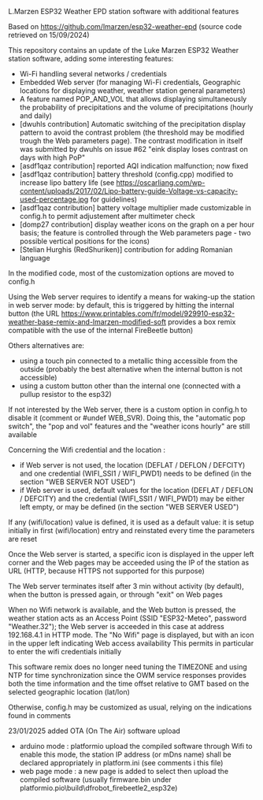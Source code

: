 L.Marzen ESP32 Weather EPD station software with additional features 

Based on https://github.com/lmarzen/esp32-weather-epd (source code retrieved on 15/09/2024) 

This repository contains an update of the Luke Marzen ESP32 Weather station software, adding some interesting features:
- Wi-Fi handling several networks / credentials
- Embedded Web server (for managing Wi-Fi credentials, Geographic locations for displaying weather, weather station general parameters)
- A feature named POP_AND_VOL that allows displaying simultaneously the probability of precipitations and the volume of precipitations (hourly and daily)
- [dwuhls contribution] Automatic switching of the precipitation display pattern to avoid the contrast problem (the threshold may be modified trough the Web parameters page). The contrast modification in itself was submitted by dwuhls on issue #62 "eink display loses contrast on days with high PoP"
- [asdf1qaz contribution] reported AQI indication malfunction; now fixed
- [asdf1qaz contribution] battery threshold (config.cpp) modified to increase lipo battery life
  (see https://oscarliang.com/wp-content/uploads/2017/02/Lipo-battery-guide-Voltage-vs-capacity-used-percentage.jpg for guidelines)
- [asdf1qaz contribution] battery voltage multiplier made customizable in config.h to permit adjustement after multimeter check  
- [domp27 contribution] display weather icons on the graph on a per hour basis; the feature is controlled through the Web parameters page - two possible vertical positions for the icons)
- [Stelian Hurghis (RedShuriken)] contribution for adding Romanian language

In the modified code, most of the customization options are moved to config.h

Using the Web server requires to identify a means for waking-up the station in web server mode: by default, this is triggered by hitting the internal button
(the URL https://www.printables.com/fr/model/929910-esp32-weather-base-remix-and-lmarzen-modified-soft provides a box remix compatible with the use of the internal FireBeetle button) 

Others alternatives are:
- using a touch pin connected to a metallic thing accessible from the outside (probably the best alternative when the internal button is not accessible)
- using a custom button other than the internal one (connected with a pullup resistor to the esp32)

If not interested by the Web server, there is a custom option in config.h to disable it (comment or #undef WEB_SVR).
Doing this, the "automatic pop switch", the "pop and vol" features and the "weather icons hourly" are still available

Concerning the Wifi credential and the location :
- if Web server is not used, the location (DEFLAT / DEFLON / DEFCITY) and one credential (WIFI_SSI1 / WIFI_PWD1) needs to be defined (in the section "WEB SERVER NOT USED")
- if Web server is used, default values for the location (DEFLAT / DEFLON / DEFCITY) and the credential (WIFI_SSI1 / WIFI_PWD1) may be either left empty, or may be defined (in the section "WEB SERVER USED")

If any (wifi/location) value is defined, it is used as a default value: it is setup initially in first (wifi/location) entry and reinstated every time the parameters are reset

Once the Web server is started, a specific icon is displayed in the upper left corner and the Web pages may be acceeded using the IP of the station as URL (HTTP, because HTTPS not supported for this purpose)

The Web server terminates itself after 3 min without activity (by default), when the button is pressed again, or through "exit" on Web pages

When no Wifi network is available, and the Web button is pressed, the weather station acts as an Access Point (SSID "ESP32-Meteo", password "Weather.32"); the Web server is acceeded in this case at address 192.168.4.1 in HTTP mode. The  "No Wifi" page is displayed, but with an icon in the upper left indicating Web access availability
This permits in particular to enter the wifi credentials initially

This software remix does no longer need tuning the TIMEZONE and using NTP for time synchronization since the OWM service responses provides both the time information and the time offset relative to GMT based on the selected geographic location (lat/lon)

Otherwise, config.h may be customized as usual, relying on the indications found in comments

23/01/2025 added OTA (On The Air) software upload
- arduino mode : platformio upload the compiled software through Wifi
  to enable this mode, the station IP address (or mDns name) shall be declared appropriately in platform.ini (see comments i this file)
- web page mode : a new page is added to select then upload the compiled software (usually firmware.bin under platformio\.pio\build\dfrobot_firebeetle2_esp32e)
